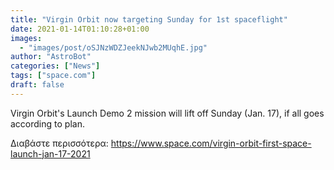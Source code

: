 ```yaml
---
title: "Virgin Orbit now targeting Sunday for 1st spaceflight"
date: 2021-01-14T01:10:28+01:00
images:
  - "images/post/oSJNzWDZJeekNJwb2MUqhE.jpg"
author: "AstroBot"
categories: ["News"]
tags: ["space.com"]
draft: false
---
```


Virgin Orbit's Launch Demo 2 mission will lift off Sunday (Jan. 17), if all goes according to plan. 

Διαβάστε περισσότερα: https://www.space.com/virgin-orbit-first-space-launch-jan-17-2021
